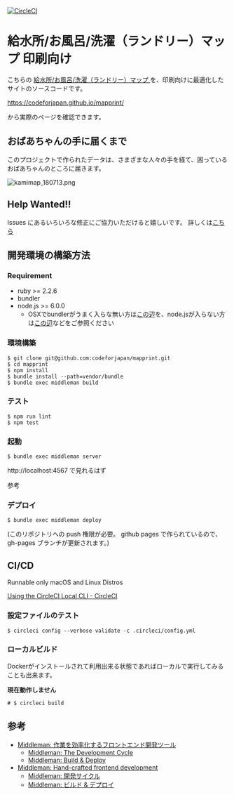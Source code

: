 [![CircleCI](https://circleci.com/gh/codeforjapan/mapprint/tree/master.svg?style=svg)](https://circleci.com/gh/codeforjapan/mapprint/tree/master)


給水所/お風呂/洗濯（ランドリー）マップ 印刷向け
===

こちらの [給水所/お風呂/洗濯（ランドリー）マップ ](https://www.google.com/maps/d/u/0/viewer?mid=17BQwZDvJhDQ9OKZfakI-2PsyIaGdDtRx&ll=34.395888541511006%2C132.9701334&z=11
) を、印刷向けに最適化したサイトのソースコードです。

https://codeforjapan.github.io/mapprint/

から実際のページを確認できます。

## おばあちゃんの手に届くまで
このプロジェクトで作られたデータは、さまざまな人々の手を経て、困っているおばあちゃんのところに届きます。

![kamimap_180713.png](source/images/kamimap_180713.png)


## Help Wanted!!

Issues にあるいろいろな修正にご協力いただけると嬉しいです。
詳しくは[こちら](./CONTRIBUTE.md)



## 開発環境の構築方法

### Requirement

- ruby >= 2.2.6
- bundler
- node.js >= 6.0.0
  - OSXでbundlerがうまく入らな無い方は[この辺](https://qiita.com/tokimari/items/feda1ed61f2d8b5b317c)を、node.jsが入らない方は[この辺](https://qiita.com/yn01/items/d1fa10dbe4850f7cd693)などをご参照ください


### 環境構築

```
$ git clone git@github.com:codeforjapan/mapprint.git
$ cd mapprint
$ npm install
$ bundle install --path=vendor/bundle
$ bundle exec middleman build
```

### テスト

```
$ npm run lint
$ npm test
```

### 起動

```
$ bundle exec middleman server
```
http://localhost:4567 で見れるはず

参考

### デプロイ
```
$ bundle exec middleman deploy
```

(このリポジトリへの push 権限が必要。
github pages で作られているので、gh-pages ブランチが更新されます。)







## CI/CD

Runnable only macOS and Linux Distros

[Using the CircleCI Local CLI \- CircleCI](https://circleci.com/docs/2.0/local-cli/)

### 設定ファイルのテスト

```
$ circleci config --verbose validate -c .circleci/config.yml
```

### ローカルビルド

Dockerがインストールされて利用出来る状態であればローカルで実行してみることも出来ます。

**現在動作しません**

```
# $ circleci build
```



## 参考

- [Middleman: 作業を効率化するフロントエンド開発ツール](https://middlemanapp.com/jp/)
  - [Middleman: The Development Cycle](https://middlemanapp.com/basics/development-cycle/)
  - [Middleman: Build & Deploy](https://middlemanapp.com/basics/build-and-deploy/)
- [Middleman: Hand\-crafted frontend development](https://middlemanapp.com/)
  - [Middleman: 開発サイクル](https://middlemanapp.com/jp/basics/development-cycle/)
  - [Middleman: ビルド & デプロイ](https://middlemanapp.com/jp/basics/build-and-deploy/)



